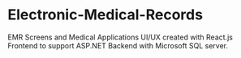 # Electronic-Medical-Records
EMR Screens and Medical Applications UI/UX created with React.js Frontend to support ASP.NET Backend with Microsoft SQL server.
